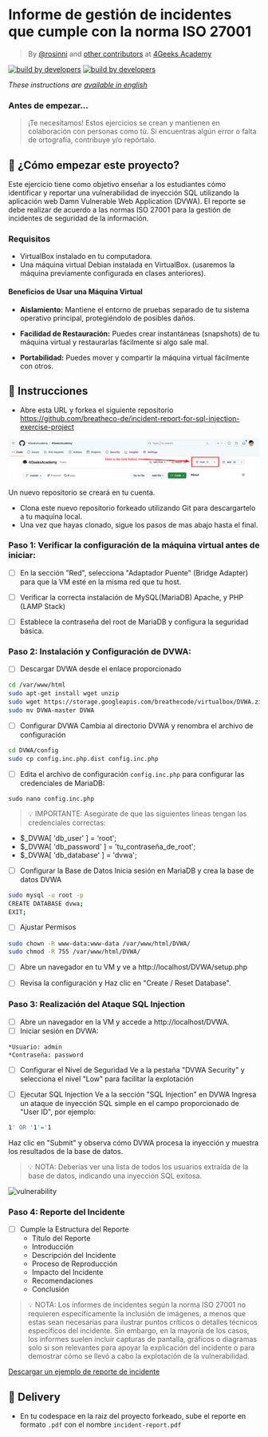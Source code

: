 <!-- hide -->
#  Informe de gestión de incidentes que cumple con la norma ISO 27001

> By [@rosinni](https://github.com/rosinni) and [other contributors](https://github.com/4GeeksAcademy/deploying-wordpress-debian/graphs/contributors) at [4Geeks Academy](https://4geeksacademy.co/)

[![build by developers](https://img.shields.io/badge/build_by-Developers-blue)](https://4geeks.com)
[![build by developers](https://img.shields.io/twitter/follow/4geeksacademy?style=social&logo=twitter)](https://twitter.com/4geeksacademy)

*These instructions are [available in english](https://github.com/breatheco-de/incident-report-management-exercise-project/blob/main/README.md)*

### Antes de empezar...

> ¡Te necesitamos! Estos ejercicios se crean y mantienen en colaboración con personas como tú. Si encuentras algún error o falta de ortografía, contribuye y/o repórtalo.

<!-- endhide -->

## 🌱 ¿Cómo empezar este proyecto?

Este ejercicio tiene como objetivo enseñar a los estudiantes cómo identificar y reportar una vulnerabilidad de inyección SQL utilizando la aplicación web Damn Vulnerable Web Application (DVWA). El reporte se debe realizar de acuerdo a las normas ISO 27001 para la gestión de incidentes de seguridad de la información.

### Requisitos

* VirtualBox instalado en tu computadora.
* Una máquina virtual Debian instalada en VirtualBox. (usaremos la máquina previamente configurada en clases anteriores).

#### Beneficios de Usar una Máquina Virtual

- **Aislamiento:** Mantiene el entorno de pruebas separado de tu sistema operativo principal, protegiéndolo de posibles daños.

- **Facilidad de Restauración:** Puedes crear instantáneas (snapshots) de tu máquina virtual y restaurarlas fácilmente si algo sale mal.

- **Portabilidad:** Puedes mover y compartir la máquina virtual fácilmente con otros.

## 📝 Instrucciones

* Abre esta URL y forkea el siguiente repositorio https://github.com/breatheco-de/incident-report-for-sql-injection-exercise-project

 ![fork button](https://github.com/4GeeksAcademy/4GeeksAcademy/blob/master/site/src/static/fork_button.png?raw=true)

Un nuevo repositorio se creará en tu cuenta.

* Clona este nuevo repositorio forkeado utilizando Git para descargartelo a tu maquina local.
* Una vez que hayas clonado, sigue los pasos de mas abajo hasta el final.

### Paso 1: Verificar la configuración de la máquina virtual antes de iniciar:
- [ ] En la sección "Red", selecciona "Adaptador Puente" (Bridge Adapter) para que la VM esté en la misma red que tu host.

- [ ] Verificar la correcta instalación de MySQL(MariaDB) Apache, y PHP (LAMP Stack)

- [ ] Establece la contraseña del root de MariaDB y configura la seguridad básica.


### Paso 2: Instalación y Configuración de DVWA:
- [ ] Descargar DVWA desde el enlace proporcionado

```sh
cd /var/www/html 
sudo apt-get install wget unzip
sudo wget https://storage.googleapis.com/breathecode/virtualbox/DVWA.zip sudo unzip DVWA.zip 
sudo mv DVWA-master DVWA

```
- [ ] Configurar DVWA
Cambia al directorio DVWA y renombra el archivo de configuración
```sh
cd DVWA/config 
sudo cp config.inc.php.dist config.inc.php
```
- [ ] Edita el archivo de configuración `config.inc.php` para configurar las credenciales de MariaDB:
```ssh
sudo nano config.inc.php
```
> 💡 IMPORTANTE: Asegúrate de que las siguientes líneas tengan las credenciales correctas:
* $_DVWA[ 'db_user' ] = 'root';
* $_DVWA[ 'db_password' ] = 'tu_contraseña_de_root'; 
* $_DVWA[ 'db_database' ] = 'dvwa';

- [ ] Configurar la Base de Datos
Inicia sesión en MariaDB y crea la base de datos DVWA
```sh
sudo mysql -u root -p 
CREATE DATABASE dvwa; 
EXIT;
```
- [ ] Ajustar Permisos
```sh
sudo chown -R www-data:www-data /var/www/html/DVWA/
sudo chmod -R 755 /var/www/html/DVWA/
```
- [ ] Abre un navegador en tu VM y ve a http://localhost/DVWA/setup.php
- [ ] Revisa la configuración y Haz clic en "Create / Reset Database".


### Paso 3: Realización del Ataque SQL Injection
- [ ] Abre un navegador en la VM y accede a http://localhost/DVWA.
- [ ] Iniciar sesión en DVWA:
```
*Usuario: admin
*Contraseña: password
```
- [ ] Configurar el Nivel de Seguridad
Ve a la pestaña "DVWA Security" y selecciona el nivel "Low" para facilitar la explotación

- [ ] Ejecutar SQL Injection
Ve a la sección "SQL Injection" en DVWA
Ingresa un ataque de inyección SQL simple en el campo proporcionado de "User ID", por ejemplo:
```sh
1' OR '1'='1
```
Haz clic en "Submit" y observa cómo DVWA procesa la inyección y muestra los resultados de la base de datos. 
> 💡 NOTA: Deberías ver una lista de todos los usuarios extraída de la base de datos, indicando una inyección SQL exitosa.


![vulnerability](https://github.com/breatheco-de/incident-report-for-sql-injection-exercise-project/blob/main/assets/vulnerability.png?raw=true)



### Paso 4: Reporte del Incidente
- [ ] Cumple la Estructura del Reporte
  * Título del Reporte
  * Introducción
  * Descripción del Incidente
  * Proceso de Reproducción
  * Impacto del Incidente
  * Recomendaciones
  * Conclusión


> 💡 NOTA: Los informes de incidentes según la norma ISO 27001 no requieren específicamente la inclusión de imágenes, a menos que estas sean necesarias para ilustrar puntos críticos o detalles técnicos específicos del incidente. Sin embargo, en la mayoría de los casos, los informes suelen incluir capturas de pantalla, gráficos o diagramas solo si son relevantes para apoyar la explicación del incidente o para demostrar cómo se llevó a cabo la explotación de la vulnerabilidad.

[Descargar un ejemplo de reporte de incidente](https://github.com/breatheco-de/incident-report-for-sql-injection-exercise-project/blob/main/assets/incident_ISO27001_report.pdf?raw=true)

## 📝 Delivery

* En tu codespace en la raiz del proyecto forkeado, sube el  reporte en formato `.pdf` con el nombre `incident-report.pdf`

